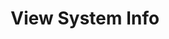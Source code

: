 ---
sidebar_position: 2
title: "View System Info"
sidebar_label: "View System Info"
description: "Examine system characteristics in Debian systems - discover hardware details, system specifications, version information, and configuration summaries."
keywords:
  - "debian system information"
  - "hardware details"
  - "system specifications"
  - "version information"
  - "system overview"
tags:
  - debian
  - system-information
  - hardware-details
  - system-specs
  - version-info
slug: /linux/debian/configuration/system-settings/view-system-info
---